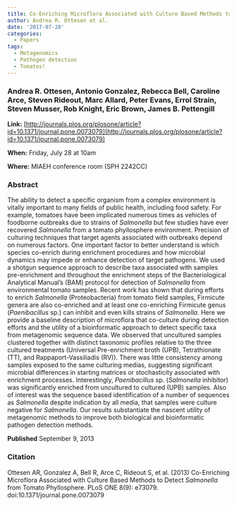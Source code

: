 ```yaml
---
title: Co-Enriching Microflora Associated with Culture Based Methods to Detect Salmonella from Tomato Phyllosphere
author: Andrea R. Ottesen et al.
date: '2017-07-28'
categories:
  - Papers
tags:
  - Metagenomics
  - Pathogen detection
  - Tomatos!
---
```


### Andrea R. Ottesen, Antonio Gonzalez, Rebecca Bell, Caroline Arce, Steven Rideout, Marc Allard, Peter Evans, Errol Strain, Steven Musser, Rob Knight, Eric Brown, James B. Pettengill

**Link:** [http://journals.plos.org/plosone/article?id=10.1371/journal.pone.0073079](http://journals.plos.org/plosone/article?id=10.1371/journal.pone.0073079)

**When:** Friday, July 28 at 10am

**Where:** MIAEH conference room (SPH 2242CC)

### Abstract
The ability to detect a specific organism from a complex environment is vitally important to many fields of public health, including food safety. For example, tomatoes have been implicated numerous times as vehicles of foodborne outbreaks due to strains of *Salmonella* but few studies have ever recovered *Salmonella* from a tomato phyllosphere environment. Precision of culturing techniques that target agents associated with outbreaks depend on numerous factors. One important factor to better understand is which species co-enrich during enrichment procedures and how microbial dynamics may impede or enhance detection of target pathogens. We used a shotgun sequence approach to describe taxa associated with samples pre-enrichment and throughout the enrichment steps of the Bacteriological Analytical Manual’s (BAM) protocol for detection of *Salmonella* from environmental tomato samples. Recent work has shown that during efforts to enrich *Salmonella* (Proteobacteria) from tomato field samples, Firmicute genera are also co-enriched and at least one co-enriching Firmicute genus (*Paenibacillus* sp.) can inhibit and even kills strains of *Salmonella*. Here we provide a baseline description of microflora that co-culture during detection efforts and the utility of a bioinformatic approach to detect specific taxa from metagenomic sequence data. We observed that uncultured samples clustered together with distinct taxonomic profiles relative to the three cultured treatments (Universal Pre-enrichment broth (UPB), Tetrathionate (TT), and Rappaport-Vassiliadis (RV)). There was little consistency among samples exposed to the same culturing medias, suggesting significant microbial differences in starting matrices or stochasticity associated with enrichment processes. Interestingly, *Paenibacillus* sp. (*Salmonella* inhibitor) was significantly enriched from uncultured to cultured (UPB) samples. Also of interest was the sequence based identification of a number of sequences as *Salmonella* despite indication by all media, that samples were culture negative for *Salmonella*. Our results substantiate the nascent utility of metagenomic methods to improve both biological and bioinformatic pathogen detection methods.

**Published** September 9, 2013

### Citation
Ottesen AR, Gonzalez A, Bell R, Arce C, Rideout S, et al. (2013) Co-Enriching Microflora Associated with Culture Based Methods to Detect *Salmonella* from Tomato Phyllosphere. PLoS ONE 8(9): e73079. doi:10.1371/journal.pone.0073079


